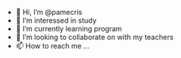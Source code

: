 - 👋 Hi, I’m @pamecris
- 👀 I’m interessed in study  
- 🌱 I’m currently learning program 
- 💞️ I’m looking to collaborate on with my teachers 
- 📫 How to reach me ...

<!---
pamecris/pamecris is a ✨ special ✨ repository because its `README.md` (this file) appears on your GitHub profile.
You can click the Preview link to take a look at your changes.
--->
